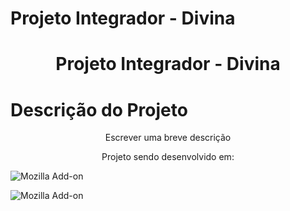 
# Projeto Integrador - Divina

<h1 align="center">Projeto Integrador - Divina</h1>


# Descrição do Projeto

<p align="center">Escrever uma breve descrição</p>

<p align="center">Projeto sendo desenvolvido em:</p>

![Mozilla Add-on](https://img.shields.io/amo/v/HTML?color=orange&label=HTML&logoColor=blue)

![Mozilla Add-on](https://img.shields.io/amo/v/HTML?color=blue&label=CSS&logoColor=blue)

